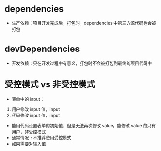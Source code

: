# dependencies
- 生产依赖：项目开发完成后，打包时，dependencies 中第三方源代码也会被打包

# devDependencies
- 开发依赖：只在开发过程中有意义，打包时不会被打包到最终的项目代码中

# 受控模式 vs 非受控模式

- 表单中的 input：
1. 用户修改 input 值，input
2. 代码修改 input 值，input

- 能用代码设置表单的初始值，但是无法再次修改 value，能修改 value 的只有用户，非受控模式
- 通常情况下不推荐使用受控模式
- 如果需要对输入值